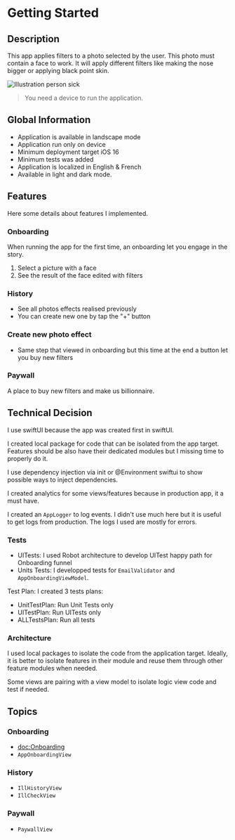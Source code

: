 # Getting Started

## Description

This app applies filters to a photo selected by the user. This photo must contain a face to work. It will apply different filters like making the nose bigger or applying black point skin.

![Illustration person sick](illustration.jpeg)

> You need a device to run the application.

## Global Information

- Application is available in landscape mode
- Application run only on device
- Minimum deployment target iOS 16
- Minimum tests was added
- Application is localized in English & French
- Available in light and dark mode.

## Features

Here some details about features I implemented.

### Onboarding

When running the app for the first time, an onboarding let you engage in the story.

1. Select a picture with a face
2. See the result of the face edited with filters

### History

- See all photos effects realised previously
- You can create new one by tap the "+" button

### Create new photo effect

- Same step that viewed in onboarding but this time at the end a button let you buy new filters

### Paywall

A place to buy new filters and make us billionnaire.

## Technical Decision

I use swiftUI because the app was created first in swiftUI.

I created local package for code that can be isolated from the app target. Features should be also have their dedicated modules but I missing time to properly do it.

I use dependency injection via init or @Environment swiftui to show possible ways to inject dependencies.

I created analytics for some views/features because in production app, it a must have.

I created an ``AppLogger`` to log events. I didn't use much here but it is useful to get logs from production. The logs I used are mostly for errors.

### Tests

- UITests: I used Robot architecture to develop UITest happy path for Onboarding funnel
- Units Tests: I developped tests for ``EmailValidator`` and ``AppOnboardingViewModel``.

Test Plan: I created 3 tests plans:

- UnitTestPlan: Run Unit Tests only
- UITestPlan: Run UITests only
- ALLTestsPlan: Run all tests

### Architecture

I used local packages to isolate the code from the application target. Ideally, it is better to isolate features in their module and reuse them through other feature modules when needed.

Some views are pairing with a view model to isolate logic view code and test if needed.

## Topics

### Onboarding

- <doc:Onboarding>
- ``AppOnboardingView``

### History

- ``IllHistoryView``
- ``IllCheckView``

### Paywall

- ``PaywallView``
